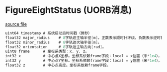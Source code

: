 # FigureEightStatus (UORB消息)

[source file](https://github.com/PX4/PX4-Autopilot/blob/main/msg/FigureEightStatus.msg)

```c
uint64 timestamp # 系统启动后时间戳（微秒）
float32 major_radius 	# 8字轨迹主轴半径[m]。正数表示顺时针环绕，负数表示逆时针环绕。
float32 minor_radius 	# 8字轨迹次轴半径[m]。
float32 orientation 	# 8字轨迹主轴方向[rad]。
uint8 frame      # 坐标系类型：x, y, z。
int32 x          # 中心点X坐标。坐标系依赖frame字段：local = x位置（米*1e4），global = 纬度（度*1e7）。
int32 y        	 # 中心点Y坐标。坐标系依赖frame字段：local = y位置（米*1e4），global = 纬度（度*1e7）。
float32 z        # 中心点高度。坐标系依赖frame字段。
```
